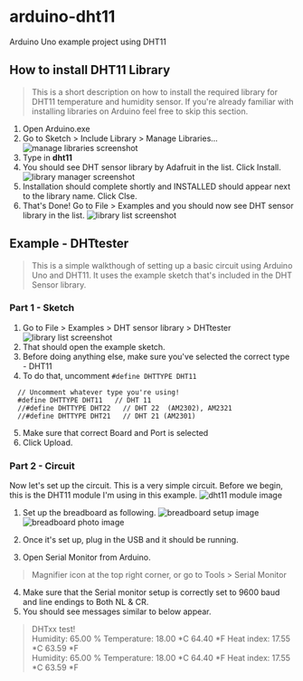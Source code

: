 # arduino-dht11
Arduino Uno example project using DHT11


## How to install DHT11 Library

> This is a short description on how to install the required library for DHT11 temperature and humidity sensor. 
> If you're already familiar with installing libraries on Arduino feel free to skip this section.

1. Open Arduino.exe
2. Go to Sketch > Include Library > Manage Libraries...
  ![manage libraries screenshot](docs/manage_libraries.png)  
3. Type in **dht11**
4. You should see DHT sensor library by Adafruit in the list. Click Install.
  ![library manager screenshot](docs/dht_sensor_library.png)  
5. Installation should complete shortly and INSTALLED should appear next to the library name. Click Clse.
6. That's Done! Go to File > Examples and you should now see DHT sensor library in the list.
  ![library list screenshot](docs/dht_tester_example.png)



## Example - DHTtester

> This is a simple walkthough of setting up a basic circuit using Arduino Uno and DHT11.
> It uses the example sketch that's included in the DHT Sensor library.

### Part 1 - Sketch
1. Go to File > Examples > DHT sensor library > DHTtester
  ![library list screenshot](docs/dht_tester_example.png)
2. That should open the example sketch.
3. Before doing anything else, make sure you've selected the correct type - DHT11
4. To do that, uncomment `#define DHTTYPE DHT11`  

  ```  
	// Uncomment whatever type you're using!
	#define DHTTYPE DHT11   // DHT 11
	//#define DHTTYPE DHT22   // DHT 22  (AM2302), AM2321
	//#define DHTTYPE DHT21   // DHT 21 (AM2301)
  ```

5. Make sure that correct Board and Port is selected 
6. Click Upload.

### Part 2 - Circuit
Now let's set up the circuit. This is a very simple circuit.
Before we begin, this is the DHT11 module I'm using in this example.
![dht11 module image](docs/dht11.jpg)

1. Set up the breadboard as following.
  ![breadboard setup image](simple_circuit/dht11_simple_bb_label.png)
  ![breadboard photo image](simple_circuit/dht11_simple_circuit_setup.JPG)

2. Once it's set up, plug in the USB and it should be running.
3. Open Serial Monitor from Arduino. 
  > Magnifier icon at the top right corner, or go to Tools > Serial Monitor
4. Make sure that the Serial monitor setup is correctly set to 9600 baud and line endings to Both NL & CR.
5. You should see messages similar to below appear.  

 >  DHTxx test!  
 >  Humidity: 65.00 %	Temperature: 18.00 *C 64.40 *F	Heat index: 17.55 *C 63.59 *F  
 >  Humidity: 65.00 %	Temperature: 18.00 *C 64.40 *F	Heat index: 17.55 *C 63.59 *F  


